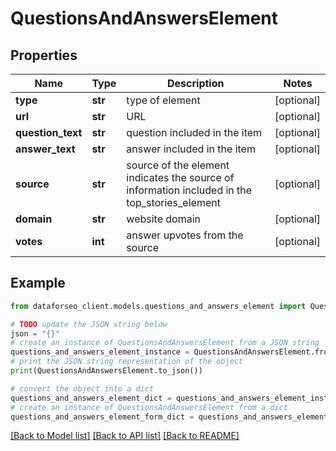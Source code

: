# QuestionsAndAnswersElement


## Properties

Name | Type | Description | Notes
------------ | ------------- | ------------- | -------------
**type** | **str** | type of element | [optional] 
**url** | **str** | URL | [optional] 
**question_text** | **str** | question included in the item | [optional] 
**answer_text** | **str** | answer included in the item | [optional] 
**source** | **str** | source of the element indicates the source of information included in the top_stories_element | [optional] 
**domain** | **str** | website domain | [optional] 
**votes** | **int** | answer upvotes from the source | [optional] 

## Example

```python
from dataforseo_client.models.questions_and_answers_element import QuestionsAndAnswersElement

# TODO update the JSON string below
json = "{}"
# create an instance of QuestionsAndAnswersElement from a JSON string
questions_and_answers_element_instance = QuestionsAndAnswersElement.from_json(json)
# print the JSON string representation of the object
print(QuestionsAndAnswersElement.to_json())

# convert the object into a dict
questions_and_answers_element_dict = questions_and_answers_element_instance.to_dict()
# create an instance of QuestionsAndAnswersElement from a dict
questions_and_answers_element_form_dict = questions_and_answers_element.from_dict(questions_and_answers_element_dict)
```
[[Back to Model list]](../README.md#documentation-for-models) [[Back to API list]](../README.md#documentation-for-api-endpoints) [[Back to README]](../README.md)


